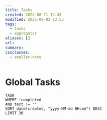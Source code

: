 ```yaml
---
title: Tasks
created: 2024-08-21 12:43
modified: 2025-09-03 23:55
tags:
  - tasks
  - aggregator
aliases: []
url: 
summary: 
cssclasses:
  - smaller-note
---
```


# Global Tasks

```dataview
TASK
WHERE !completed
AND text != ""
SORT date(created, "yyyy-MM-dd HH:mm") DESC
LIMIT 30
```

